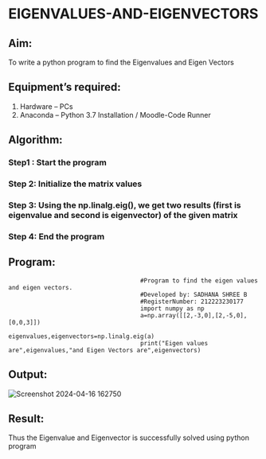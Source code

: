 # EIGENVALUES-AND-EIGENVECTORS
## Aim:
To write a python program to find the Eigenvalues and Eigen Vectors
## Equipment’s required:
1. 	Hardware – PCs
2. 	Anaconda – Python 3.7 Installation / Moodle-Code Runner
## Algorithm:
### Step1 : Start the program
### Step 2:  Initialize the matrix values
### Step 3: Using the np.linalg.eig(),  we get two results (first is eigenvalue and second is eigenvector) of the given matrix
### Step 4:  End the program

## Program:
                                         #Program to find the eigen values and eigen vectors.
                                         #Developed by: SADHANA SHREE B
                                         #RegisterNumber: 212223230177
                                         import numpy as np
                                         a=np.array([[2,-3,0],[2,-5,0],[0,0,3]])
                                         eigenvalues,eigenvectors=np.linalg.eig(a)
                                         print("Eigen values are",eigenvalues,"and Eigen Vectors are",eigenvectors)

## Output:
![Screenshot 2024-04-16 162750](https://github.com/SadhanaShreee/EIGENVALUES-AND-EIGENVECTORS/assets/144517664/573e7dfe-6d00-4ac8-8445-670aa8a54f64)

## Result:
Thus the Eigenvalue and Eigenvector is successfully solved using python program
